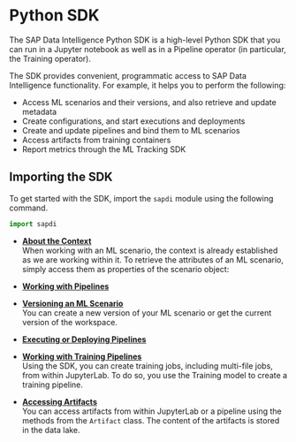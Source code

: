 <!-- loio12f7abac63844d4293a339a8effb3521 -->

# Python SDK

The SAP Data Intelligence Python SDK is a high-level Python SDK that you can run in a Jupyter notebook as well as in a Pipeline operator \(in particular, the Training operator\).

The SDK provides convenient, programmatic access to SAP Data Intelligence functionality. For example, it helps you to perform the following:

-   Access ML scenarios and their versions, and also retrieve and update metadata
-   Create configurations, and start executions and deployments
-   Create and update pipelines and bind them to ML scenarios
-   Access artifacts from training containers
-   Report metrics through the ML Tracking SDK



## Importing the SDK

To get started with the SDK, import the `sapdi` module using the following command.

```py
import sapdi
```

-   **[About the Context](about-the-context-7b0bbf6.md "When working with an ML scenario, the context is already established as we are working
		within it. To retrieve the attributes of an ML scenario, simply access them as properties of
		the scenario object:")**  
When working with an ML scenario, the context is already established as we are working within it. To retrieve the attributes of an ML scenario, simply access them as properties of the scenario object:
-   **[Working with Pipelines](working-with-pipelines-62704e6.md "")**  

-   **[Versioning an ML Scenario](versioning-an-ml-scenario-e272d60.md "You can create a new version of your ML scenario or get the current version of the
		workspace.")**  
You can create a new version of your ML scenario or get the current version of the workspace.
-   **[Executing or Deploying Pipelines](executing-or-deploying-pipelines-6fb5e15.md "")**  

-   **[Working with Training Pipelines](working-with-training-pipelines-7def214.md "Using the SDK, you can create training jobs, including multi-file jobs, from within
		JupyterLab. To do so, you use the Training model to create a training pipeline.")**  
Using the SDK, you can create training jobs, including multi-file jobs, from within JupyterLab. To do so, you use the Training model to create a training pipeline.
-   **[Accessing Artifacts](accessing-artifacts-106e1c0.md "You can access artifacts from within JupyterLab or a pipeline using the methods from the
			Artifact class. The content of the artifacts is stored in the data
		lake.")**  
You can access artifacts from within JupyterLab or a pipeline using the methods from the `Artifact` class. The content of the artifacts is stored in the data lake.

